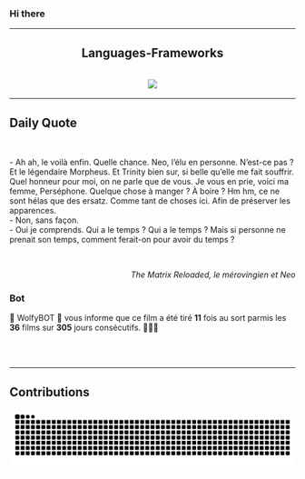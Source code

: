 ### Hi there
<hr/>
<p>
</p>
<h2 align="center">
 Languages-Frameworks
</h2>
<br/>
<div align="center">
 <a href="https://skillicons.dev">
  <img src="https://skillicons.dev/icons?i=react,nextjs,aws,docker,mongodb,python,express,django,html,css,tailwind,javascript,ts,nodejs,github"/>
 </a>
</div>
<hr/>
<div>
 <h2>
  Daily Quote
 </h2>
 <br/>
 <div>
  <p id="quote">
   - Ah ah, le voilà enfin. Quelle chance. Neo, l’élu en personne. N’est-ce pas ? Et le légendaire Morpheus. Et Trinity bien sur, si belle qu’elle me fait souffrir. Quel honneur pour moi, on ne parle que de vous. Je vous en prie, voici ma femme, Perséphone. Quelque chose à manger ? À boire ? Hm hm, ce ne sont hélas que des ersatz. Comme tant de choses ici. Afin de préserver les apparences.
<br>- Non, sans façon.
<br>- Oui je comprends. Qui a le temps ? Qui a le temps ? Mais si personne ne prenait son temps, comment ferait-on pour avoir du temps ?
  </p>
 </div>
 <br/>
 <div align="right">
  <p id="movie" style="text-align: right; font-style: italic;">
   The Matrix Reloaded, le mérovingien et Neo
  </p>
 </div>
 <div>
  <h3>
   Bot
  </h3>
  <p id="bot">
   🤖 WolfyBOT 🤖 vous informe que ce film a été tiré <b>11</b> fois au sort parmis les <b>36</b> films sur <b>305</b> jours consécutifs. 🎲🎲🎲
  </p>
 </div>
 <br>
 </br>
</div>
<hr/>
<div>
 <h2>
  Contributions
 </h2>
 <img alt="snake gif" src="https://github.com/Loupthevenin/Loupthevenin/blob/output/github-contribution-grid-snake-dark.svg"/>
</div>
